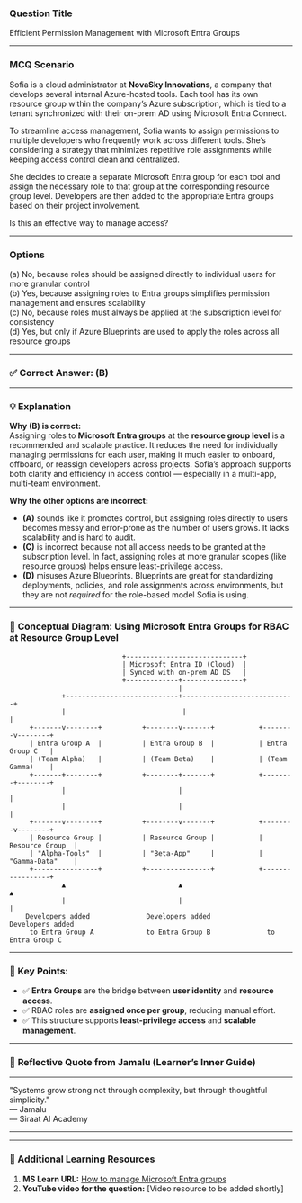 ### **Question Title**  
Efficient Permission Management with Microsoft Entra Groups

---

### **MCQ Scenario**  
Sofia is a cloud administrator at **NovaSky Innovations**, a company that develops several internal Azure-hosted tools. Each tool has its own resource group within the company’s Azure subscription, which is tied to a tenant synchronized with their on-prem AD using Microsoft Entra Connect.

To streamline access management, Sofia wants to assign permissions to multiple developers who frequently work across different tools. She’s considering a strategy that minimizes repetitive role assignments while keeping access control clean and centralized.

She decides to create a separate Microsoft Entra group for each tool and assign the necessary role to that group at the corresponding resource group level. Developers are then added to the appropriate Entra groups based on their project involvement.

Is this an effective way to manage access?

---

### **Options**  
(a) No, because roles should be assigned directly to individual users for more granular control  
(b) Yes, because assigning roles to Entra groups simplifies permission management and ensures scalability  
(c) No, because roles must always be applied at the subscription level for consistency  
(d) Yes, but only if Azure Blueprints are used to apply the roles across all resource groups  

---

### ✅ **Correct Answer:** (B)

---

### 💡 **Explanation**  
**Why (B) is correct:**  
Assigning roles to **Microsoft Entra groups** at the **resource group level** is a recommended and scalable practice. It reduces the need for individually managing permissions for each user, making it much easier to onboard, offboard, or reassign developers across projects. Sofia’s approach supports both clarity and efficiency in access control — especially in a multi-app, multi-team environment.

**Why the other options are incorrect:**  
- **(A)** sounds like it promotes control, but assigning roles directly to users becomes messy and error-prone as the number of users grows. It lacks scalability and is hard to audit.  
- **(C)** is incorrect because not all access needs to be granted at the subscription level. In fact, assigning roles at more granular scopes (like resource groups) helps ensure least-privilege access.  
- **(D)** misuses Azure Blueprints. Blueprints are great for standardizing deployments, policies, and role assignments across environments, but they are not *required* for the role-based model Sofia is using.

---

### 🧩 **Conceptual Diagram: Using Microsoft Entra Groups for RBAC at Resource Group Level**

```plaintext
                            +-----------------------------+
                            | Microsoft Entra ID (Cloud)  |
                            | Synced with on-prem AD DS   |
                            +-------------+---------------+
                                          |
             +----------------------------+----------------------------+
             |                             |                            |
     +-------v--------+          +--------v-------+           +--------v--------+
     | Entra Group A  |          | Entra Group B  |           | Entra Group C   |
     | (Team Alpha)   |          | (Team Beta)    |           | (Team Gamma)    |
     +-------+--------+          +--------+-------+           +--------+--------+
             |                            |                            |
             |                            |                            |
     +-------v--------+          +--------v-------+           +--------v--------+
     | Resource Group |          | Resource Group |           | Resource Group  |
     | "Alpha-Tools"  |          | "Beta-App"     |           | "Gamma-Data"    |
     +----------------+          +----------------+           +-----------------+
             ▲                            ▲                            ▲
             |                            |                            |
    Developers added              Developers added             Developers added
     to Entra Group A             to Entra Group B              to Entra Group C
```

---

### 📝 Key Points:

* ✅ **Entra Groups** are the bridge between **user identity** and **resource access**.
* ✅ RBAC roles are **assigned once per group**, reducing manual effort.
* ✅ This structure supports **least-privilege access** and **scalable management**.

---
### 💬 **Reflective Quote from Jamalu (Learner’s Inner Guide)**  
________________________________________  
"Systems grow strong not through complexity, but through thoughtful simplicity."  
— Jamalu  
— Siraat AI Academy  
________________________________________  

---

### 🔗 Additional Learning Resources  
1. **MS Learn URL:** [How to manage Microsoft Entra groups](https://learn.microsoft.com/en-us/entra/fundamentals/how-to-manage-groups)  
2. **YouTube video for the question:** [Video resource to be added shortly]


